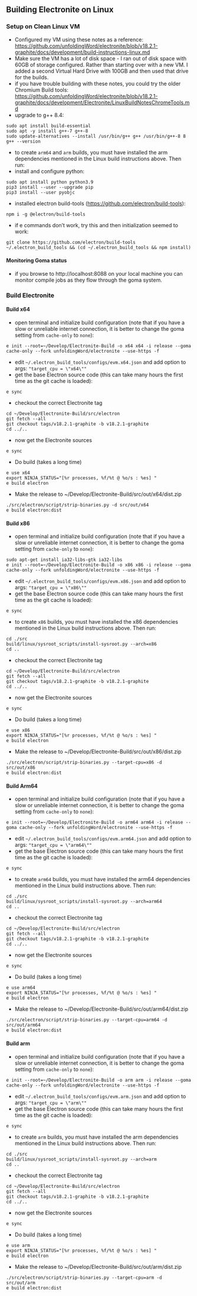 ## Building Electronite on Linux
### Setup on Clean Linux VM
- Configured my VM using these notes as a reference: https://github.com/unfoldingWord/electronite/blob/v18.2.1-graphite/docs/development/build-instructions-linux.md
- Make sure the VM has a lot of disk space - I ran out of disk space with 60GB of storage configured.  Rather than starting over with a new VM.  I added a second Virtual Hard Drive with 100GB and then used that drive for the builds.
- if you have trouble building with these notes, you could try the older Chromium Build tools: https://github.com/unfoldingWord/electronite/blob/v18.2.1-graphite/docs/development/Electronite/LinuxBuildNotesChromeTools.md
- upgrade to g++ 8.4:
```
sudo apt install build-essential
sudo apt -y install g++-7 g++-8
sudo update-alternatives --install /usr/bin/g++ g++ /usr/bin/g++-8 8
g++ --version
```
- to create `arm64` and `arm` builds, you must have installed the arm dependencies mentioned in the Linux build instructions above.  Then run:
- install and configure python:
```
sudo apt install python python3.9
pip3 install --user --upgrade pip
pip3 install --user pyobjc
```

- installed electron build-tools (https://github.com/electron/build-tools):
```
npm i -g @electron/build-tools
```
- if e commands don’t work, try this and then initialization seemed to work:
```
git clone https://github.com/electron/build-tools ~/.electron_build_tools && (cd ~/.electron_build_tools && npm install)
``` 

#### Monitoring Goma status
- if you browse to http://localhost:8088 on your local machine you can monitor compile jobs as they flow through the goma system.


### Build Electronite
#### Build x64
- open terminal and initialize build configuration (note that if you have a slow or unreliable internet connection, it is better to change the goma setting from `cache-only` to `none`):
```
e init --root=~/Develop/Electronite-Build -o x64 x64 -i release --goma cache-only --fork unfoldingWord/electronite --use-https -f
```

- edit `~/.electron_build_tools/configs/evm.x64.json`
  and add option to args:       `"target_cpu = \"x64\""`
- get the base Electron source code (this can take many hours the first time as the git cache is loaded):
```
e sync
```

- checkout the correct Electronite tag
```
cd ~/Develop/Electronite-Build/src/electron
git fetch --all
git checkout tags/v18.2.1-graphite -b v18.2.1-graphite
cd ../..
```

- now get the Electronite sources
```
e sync
```

- Do build (takes a long time)
```
e use x64
export NINJA_STATUS="[%r processes, %f/%t @ %o/s : %es] "
e build electron
```

- Make the release to ~/Develop/Electronite-Build/src/out/x64/dist.zip
```
./src/electron/script/strip-binaries.py -d src/out/x64
e build electron:dist
```

#### Build x86
- open terminal and initialize build configuration (note that if you have a slow or unreliable internet connection, it is better to change the goma setting from `cache-only` to `none`):
```
sudo apt-get install ia32-libs-gtk ia32-libs
e init --root=~/Develop/Electronite-Build -o x86 x86 -i release --goma cache-only --fork unfoldingWord/electronite --use-https -f
```

- edit `~/.electron_build_tools/configs/evm.x86.json`
  and add option to args:       `"target_cpu = \"x86\""`
- get the base Electron source code (this can take many hours the first time as the git cache is loaded):
```
e sync
```

- to create `x86` builds, you must have installed the x86 dependencies mentioned in the Linux build instructions above.  Then run:
```
cd ./src
build/linux/sysroot_scripts/install-sysroot.py --arch=x86
cd ..
```

- checkout the correct Electronite tag
```
cd ~/Develop/Electronite-Build/src/electron
git fetch --all
git checkout tags/v18.2.1-graphite -b v18.2.1-graphite
cd ../..
```

- now get the Electronite sources
```
e sync
```

- Do build (takes a long time)
```
e use x86
export NINJA_STATUS="[%r processes, %f/%t @ %o/s : %es] "
e build electron
```

- Make the release to ~/Develop/Electronite-Build/src/out/x86/dist.zip
```
./src/electron/script/strip-binaries.py --target-cpu=x86 -d src/out/x86
e build electron:dist
```

#### Build Arm64
- open terminal and initialize build configuration (note that if you have a slow or unreliable internet connection, it is better to change the goma setting from `cache-only` to `none`):
```
e init --root=~/Develop/Electronite-Build -o arm64 arm64 -i release --goma cache-only --fork unfoldingWord/electronite --use-https -f
```

- edit `~/.electron_build_tools/configs/evm.arm64.json`
  and add option to args:       `"target_cpu = \"arm64\""`
- get the base Electron source code (this can take many hours the first time as the git cache is loaded):
```
e sync
```

- to create `arm64` builds, you must have installed the arm64 dependencies mentioned in the Linux build instructions above.  Then run:
```
cd ./src
build/linux/sysroot_scripts/install-sysroot.py --arch=arm64
cd ..
```

- checkout the correct Electronite tag
```
cd ~/Develop/Electronite-Build/src/electron
git fetch --all
git checkout tags/v18.2.1-graphite -b v18.2.1-graphite
cd ../..
```

- now get the Electronite sources
```
e sync
```

- Do build (takes a long time)
```
e use arm64
export NINJA_STATUS="[%r processes, %f/%t @ %o/s : %es] "
e build electron
```

- Make the release to ~/Develop/Electronite-Build/src/out/arm64/dist.zip
```
./src/electron/script/strip-binaries.py --target-cpu=arm64 -d src/out/arm64
e build electron:dist
```

#### Build arm
- open terminal and initialize build configuration (note that if you have a slow or unreliable internet connection, it is better to change the goma setting from `cache-only` to `none`):
```
e init --root=~/Develop/Electronite-Build -o arm arm -i release --goma cache-only --fork unfoldingWord/electronite --use-https -f
```

- edit `~/.electron_build_tools/configs/evm.arm.json`
  and add option to args:       `"target_cpu = \"arm\""`
- get the base Electron source code (this can take many hours the first time as the git cache is loaded):
```
e sync
```

- to create `arm` builds, you must have installed the arm dependencies mentioned in the Linux build instructions above.  Then run:
```
cd ./src
build/linux/sysroot_scripts/install-sysroot.py --arch=arm
cd ..
```

- checkout the correct Electronite tag
```
cd ~/Develop/Electronite-Build/src/electron
git fetch --all
git checkout tags/v18.2.1-graphite -b v18.2.1-graphite
cd ../..
```

- now get the Electronite sources
```
e sync
```

- Do build (takes a long time)
```
e use arm
export NINJA_STATUS="[%r processes, %f/%t @ %o/s : %es] "
e build electron
```

- Make the release to ~/Develop/Electronite-Build/src/out/arm/dist.zip
```
./src/electron/script/strip-binaries.py --target-cpu=arm -d src/out/arm
e build electron:dist
```
